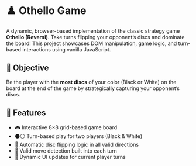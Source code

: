 # ♟️ Othello Game

A dynamic, browser-based implementation of the classic strategy game **Othello (Reversi)**. Take turns flipping your opponent’s discs and dominate the board! This project showcases DOM manipulation, game logic, and turn-based interactions using vanilla JavaScript.

## 🎯 Objective

Be the player with the **most discs** of your color (Black or White) on the board at the end of the game by strategically capturing your opponent’s discs.

## 🚀 Features

- 🎮 Interactive 8×8 grid-based game board
- ⚫⚪ Turn-based play for two players (Black & White)
- 🔁 Automatic disc flipping logic in all valid directions
- 🧠 Valid move detection built into each turn
- 📢 Dynamic UI updates for current player turns
